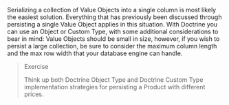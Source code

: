 Serializing a collection of Value Objects into a single column is most likely the easiest solution. Everything that has previously been discussed through persisting a single Value Object applies in this situation. With Doctrine you can use an Object or Custom Type, with some additional considerations to bear in mind: Value Objects should be small in size, however, if you wish to persist a large collection, be sure to consider the maximum column length and the max row width that your database engine can handle.



> Exercise
>
> Think up both Doctrine Object Type and Doctrine Custom Type implementation strategies for persisting a Product with different prices.



